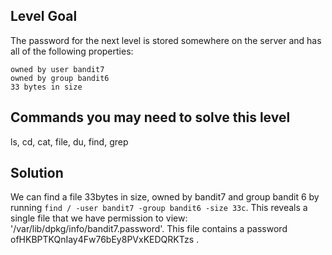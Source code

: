 ## Level Goal ##

The password for the next level is stored somewhere on the server and has all of the following properties:

    owned by user bandit7
    owned by group bandit6
    33 bytes in size

## Commands you may need to solve this level ##

ls, cd, cat, file, du, find, grep

## Solution ##

We can find a file 33bytes in size, owned by bandit7 and group bandit 6 by running `find / -user bandit7 -group bandit6 -size 33c`. This reveals a single file that we have permission to view: '/var/lib/dpkg/info/bandit7.password'. This file contains a password ofHKBPTKQnIay4Fw76bEy8PVxKEDQRKTzs .
